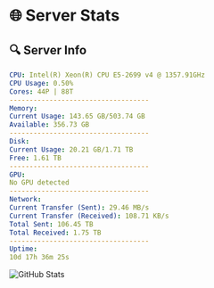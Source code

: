 # 🌐 Server Stats
## 🔍 Server Info
```yaml
CPU: Intel(R) Xeon(R) CPU E5-2699 v4 @ 1357.91GHz
CPU Usage: 0.50%
Cores: 44P | 88T
-----------------------------------
Memory:
Current Usage: 143.65 GB/503.74 GB
Available: 356.73 GB
-----------------------------------
Disk:
Current Usage: 20.21 GB/1.71 TB
Free: 1.61 TB
-----------------------------------
GPU:
No GPU detected
-----------------------------------
Network:
Current Transfer (Sent): 29.46 MB/s
Current Transfer (Received): 108.71 KB/s
Total Sent: 106.45 TB
Total Received: 1.75 TB
-----------------------------------
Uptime:
10d 17h 36m 25s
```
![GitHub Stats](https://img.shields.io/badge/Updated-2025-02-18_16:19:43-blue)